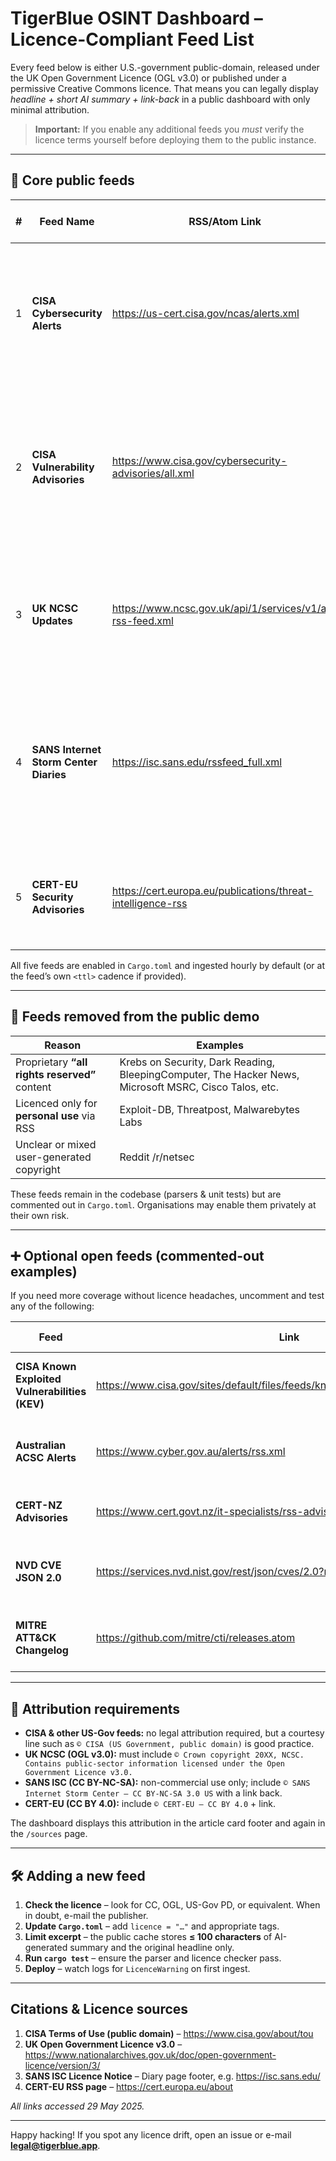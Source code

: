 # TigerBlue OSINT Dashboard – **Licence-Compliant Feed List**

Every feed below is either U.S.-government public-domain, released under the UK Open Government Licence (OGL v3.0) or published under a permissive Creative Commons licence.  That means you can legally display _headline + short AI summary + link-back_ in a public dashboard with only minimal attribution.

> **Important:** If you enable any additional feeds you _must_ verify the licence terms yourself before deploying them to the public instance.

---

## 📜 Core public feeds

| # | Feed Name | RSS/Atom Link | Focus Area(s) | Licence | Short Coverage Summary |
|---|-----------|---------------|---------------|---------|------------------------|
| 1 | **CISA Cybersecurity Alerts** | <https://us-cert.cisa.gov/ncas/alerts.xml> | Threat alerts | Public Domain (US-Gov) | High-priority alerts on active threats and exploited vulnerabilities from the US Cybersecurity & Infrastructure Security Agency. |
| 2 | **CISA Vulnerability Advisories** | <https://www.cisa.gov/cybersecurity-advisories/all.xml> | Vulnerability disclosures, patches | Public Domain (US-Gov) | Authoritative advisories covering newly disclosed CVEs—including ICS/OT notices—with mitigation guidance and severity ratings. |
| 3 | **UK NCSC Updates** | <https://www.ncsc.gov.uk/api/1/services/v1/all-rss-feed.xml> | National cyber news & guidance | **OGL v3.0** | Advisories, guidance notes and incident reports from the UK’s National Cyber Security Centre. |
| 4 | **SANS Internet Storm Center Diaries** | <https://isc.sans.edu/rssfeed_full.xml> | Daily threat analysis | **CC BY-NC-SA 3.0 US** | Community-run diary posts analysing emerging attack trends, malware and exploits. Requires non-commercial use and attribution. |
| 5 | **CERT-EU Security Advisories** | <https://cert.europa.eu/publications/threat-intelligence-rss> | EU-focused advisories & vulnerabilities | **CC BY 4.0** | Bulletins for EU institutions and agencies on newly disclosed vulnerabilities and threats. |

All five feeds are enabled in `Cargo.toml` and ingested hourly by default (or at the feed’s own `<ttl>` cadence if provided).

---

## 🚧 Feeds removed from the public demo

| Reason | Examples |
|--------|----------|
| Proprietary **“all rights reserved”** content | Krebs on Security, Dark Reading, BleepingComputer, The Hacker News, Microsoft MSRC, Cisco Talos, etc. |
| Licenced only for **personal use** via RSS | Exploit-DB, Threatpost, Malwarebytes Labs |
| Unclear or mixed user-generated copyright | Reddit /r/netsec |

These feeds remain in the codebase (parsers & unit tests) but are commented out in `Cargo.toml`.  Organisations may enable them privately at their own risk.

---

## ➕ Optional open feeds (commented-out examples)

If you need more coverage without licence headaches, uncomment and test any of the following:

| Feed | Link | Licence | What you gain |
|------|------|---------|---------------|
| **CISA Known Exploited Vulnerabilities (KEV)** | <https://www.cisa.gov/sites/default/files/feeds/known_exploited_vulnerabilities.xml> | Public Domain | Live list of CVEs confirmed to be exploited in the wild. |
| **Australian ACSC Alerts** | <https://www.cyber.gov.au/alerts/rss.xml> | CC BY 4.0 AU | Southern-hemisphere advisories and incident notes. |
| **CERT-NZ Advisories** | <https://www.cert.govt.nz/it-specialists/rss-advisories/> | CC BY 4.0 NZ | Additional vulnerability and incident context. |
| **NVD CVE JSON 2.0** | <https://services.nvd.nist.gov/rest/json/cves/2.0?recent=true> | Public Domain | Machine-readable CVE data for enrichment (bulk API). |
| **MITRE ATT&CK Changelog** | <https://github.com/mitre/cti/releases.atom> | Royalty-free | Detects new/renamed techniques for mapping enrichment. |

---

## 👣 Attribution requirements

* **CISA & other US-Gov feeds:** no legal attribution required, but a courtesy line such as `© CISA (US Government, public domain)` is good practice.
* **UK NCSC (OGL v3.0):** must include `© Crown copyright 20XX, NCSC. Contains public-sector information licensed under the Open Government Licence v3.0.`
* **SANS ISC (CC BY-NC-SA):** non-commercial use only; include `© SANS Internet Storm Center – CC BY-NC-SA 3.0 US` with a link back.
* **CERT-EU (CC BY 4.0):** include `© CERT-EU – CC BY 4.0` + link.

The dashboard displays this attribution in the article card footer and again in the `/sources` page.

---

## 🛠 Adding a new feed

1. **Check the licence** – look for CC, OGL, US-Gov PD, or equivalent.  When in doubt, e-mail the publisher.
2. **Update `Cargo.toml`** – add `licence = "…"` and appropriate tags.
3. **Limit excerpt** – the public cache stores **≤ 100 characters** of AI-generated summary and the original headline only.
4. **Run `cargo test`** – ensure the parser and licence checker pass.
5. **Deploy** – watch logs for `LicenceWarning` on first ingest.

---

## Citations & Licence sources

1. **CISA Terms of Use (public domain)** – <https://www.cisa.gov/about/tou>  
2. **UK Open Government Licence v3.0** – <https://www.nationalarchives.gov.uk/doc/open-government-licence/version/3/>  
3. **SANS ISC Licence Notice** – Diary page footer, e.g. <https://isc.sans.edu/>  
4. **CERT-EU RSS page** – <https://cert.europa.eu/about>  

_All links accessed 29 May 2025._

---

Happy hacking!  If you spot any licence drift, open an issue or e-mail **legal@tigerblue.app**.
